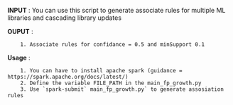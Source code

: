 **INPUT** : You can use this script to generate associate rules for multiple ML libraries and cascading library updates
  
**OUPUT** : 

        1. Associate rules for confidance = 0.5 and minSupport 0.1
     

**Usage** : 

        1. You can have to install apache spark (guidance = https://spark.apache.org/docs/latest/)
        2. Define the variable FILE_PATH in the main_fp_growth.py
        3. Use `spark-submit` main_fp_growth.py` to generate assosiation rules


